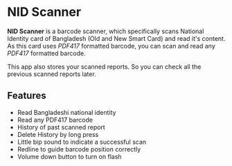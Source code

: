 # NID Scanner
**NID Scanner** is a barcode scanner, which specifically scans National Identity card of Bangladesh (Old and New Smart Card) and read it's content. As this card uses *PDF417* formatted barcode, you can scan and read any *PDF417* formatted barcode.

This app also stores your scanned reports. So you can check all the previous scanned reports later.

## Features
* Read Bangladeshi national identity
* Read any PDF417 barcode
* History of past scanned report
* Delete History by long press
* Little bip sound to indicate a successful scan
* Redline to guide barcode position correctly
* Volume down button to turn on flash

